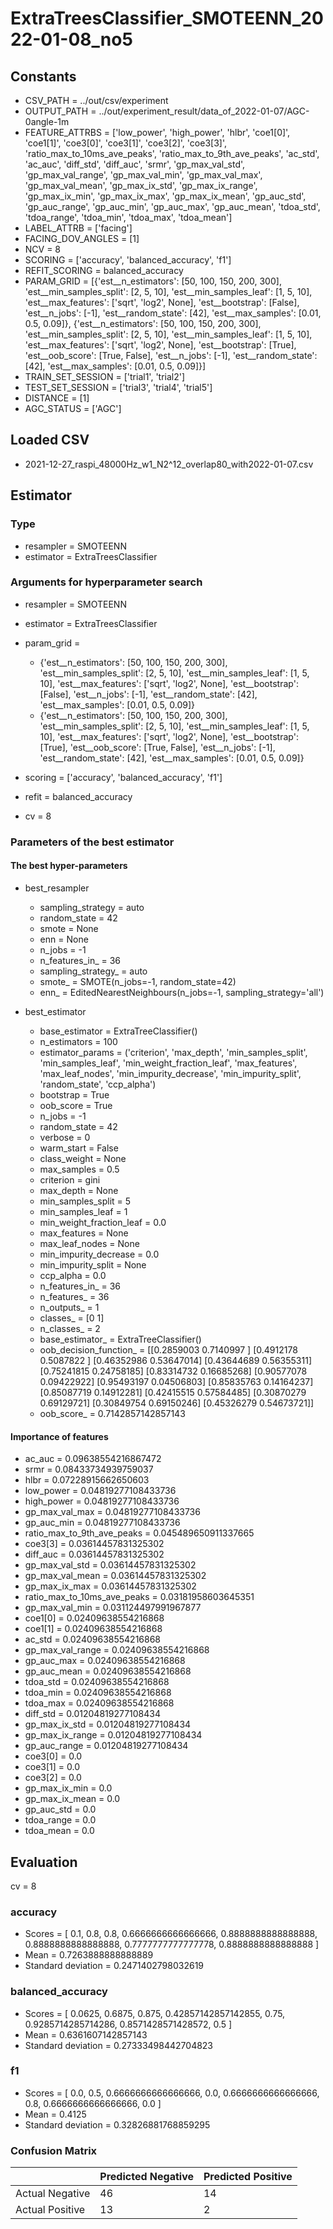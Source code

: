 # ExtraTreesClassifier_SMOTEENN_2022-01-08_no5
## Constants
- CSV_PATH = ../out/csv/experiment
- OUTPUT_PATH = ../out/experiment_result/data_of_2022-01-07/AGC-0angle-1m
- FEATURE_ATTRBS = ['low_power', 'high_power', 'hlbr', 'coe1[0]', 'coe1[1]', 'coe3[0]', 'coe3[1]', 'coe3[2]', 'coe3[3]', 'ratio_max_to_10ms_ave_peaks', 'ratio_max_to_9th_ave_peaks', 'ac_std', 'ac_auc', 'diff_std', 'diff_auc', 'srmr', 'gp_max_val_std', 'gp_max_val_range', 'gp_max_val_min', 'gp_max_val_max', 'gp_max_val_mean', 'gp_max_ix_std', 'gp_max_ix_range', 'gp_max_ix_min', 'gp_max_ix_max', 'gp_max_ix_mean', 'gp_auc_std', 'gp_auc_range', 'gp_auc_min', 'gp_auc_max', 'gp_auc_mean', 'tdoa_std', 'tdoa_range', 'tdoa_min', 'tdoa_max', 'tdoa_mean']
- LABEL_ATTRB = ['facing']
- FACING_DOV_ANGLES = [1]
- NCV = 8
- SCORING = ['accuracy', 'balanced_accuracy', 'f1']
- REFIT_SCORING = balanced_accuracy
- PARAM_GRID = [{'est__n_estimators': [50, 100, 150, 200, 300], 'est__min_samples_split': [2, 5, 10], 'est__min_samples_leaf': [1, 5, 10], 'est__max_features': ['sqrt', 'log2', None], 'est__bootstrap': [False], 'est__n_jobs': [-1], 'est__random_state': [42], 'est__max_samples': [0.01, 0.5, 0.09]}, {'est__n_estimators': [50, 100, 150, 200, 300], 'est__min_samples_split': [2, 5, 10], 'est__min_samples_leaf': [1, 5, 10], 'est__max_features': ['sqrt', 'log2', None], 'est__bootstrap': [True], 'est__oob_score': [True, False], 'est__n_jobs': [-1], 'est__random_state': [42], 'est__max_samples': [0.01, 0.5, 0.09]}]
- TRAIN_SET_SESSION = ['trial1', 'trial2']
- TEST_SET_SESSION = ['trial3', 'trial4', 'trial5']
- DISTANCE = [1]
- AGC_STATUS = ['AGC']

## Loaded CSV
- 2021-12-27_raspi_48000Hz_w1_N2^12_overlap80_with2022-01-07.csv

## Estimator
### Type
- resampler = SMOTEENN
- estimator = ExtraTreesClassifier

### Arguments for hyperparameter search
- resampler = SMOTEENN
- estimator = ExtraTreesClassifier
- param_grid = 
	- {'est__n_estimators': [50, 100, 150, 200, 300], 'est__min_samples_split': [2, 5, 10], 'est__min_samples_leaf': [1, 5, 10], 'est__max_features': ['sqrt', 'log2', None], 'est__bootstrap': [False], 'est__n_jobs': [-1], 'est__random_state': [42], 'est__max_samples': [0.01, 0.5, 0.09]}
	- {'est__n_estimators': [50, 100, 150, 200, 300], 'est__min_samples_split': [2, 5, 10], 'est__min_samples_leaf': [1, 5, 10], 'est__max_features': ['sqrt', 'log2', None], 'est__bootstrap': [True], 'est__oob_score': [True, False], 'est__n_jobs': [-1], 'est__random_state': [42], 'est__max_samples': [0.01, 0.5, 0.09]}

- scoring = ['accuracy', 'balanced_accuracy', 'f1']
- refit = balanced_accuracy
- cv = 8

### Parameters of the best estimator
#### The best hyper-parameters
- best_resampler
	- sampling_strategy = auto
	- random_state = 42
	- smote = None
	- enn = None
	- n_jobs = -1
	- n_features_in_ = 36
	- sampling_strategy_ = auto
	- smote_ = SMOTE(n_jobs=-1, random_state=42)
	- enn_ = EditedNearestNeighbours(n_jobs=-1, sampling_strategy='all')

- best_estimator
	- base_estimator = ExtraTreeClassifier()
	- n_estimators = 100
	- estimator_params = ('criterion', 'max_depth', 'min_samples_split', 'min_samples_leaf', 'min_weight_fraction_leaf', 'max_features', 'max_leaf_nodes', 'min_impurity_decrease', 'min_impurity_split', 'random_state', 'ccp_alpha')
	- bootstrap = True
	- oob_score = True
	- n_jobs = -1
	- random_state = 42
	- verbose = 0
	- warm_start = False
	- class_weight = None
	- max_samples = 0.5
	- criterion = gini
	- max_depth = None
	- min_samples_split = 5
	- min_samples_leaf = 1
	- min_weight_fraction_leaf = 0.0
	- max_features = None
	- max_leaf_nodes = None
	- min_impurity_decrease = 0.0
	- min_impurity_split = None
	- ccp_alpha = 0.0
	- n_features_in_ = 36
	- n_features_ = 36
	- n_outputs_ = 1
	- classes_ = [0 1]
	- n_classes_ = 2
	- base_estimator_ = ExtraTreeClassifier()
	- oob_decision_function_ = [[0.2859003  0.7140997 ]
 [0.4912178  0.5087822 ]
 [0.46352986 0.53647014]
 [0.43644689 0.56355311]
 [0.75241815 0.24758185]
 [0.83314732 0.16685268]
 [0.90577078 0.09422922]
 [0.95493197 0.04506803]
 [0.85835763 0.14164237]
 [0.85087719 0.14912281]
 [0.42415515 0.57584485]
 [0.30870279 0.69129721]
 [0.30849754 0.69150246]
 [0.45326279 0.54673721]]
	- oob_score_ = 0.7142857142857143

#### Importance of features
- ac_auc = 0.09638554216867472
- srmr = 0.08433734939759037
- hlbr = 0.07228915662650603
- low_power = 0.04819277108433736
- high_power = 0.04819277108433736
- gp_max_val_max = 0.04819277108433736
- gp_auc_min = 0.04819277108433736
- ratio_max_to_9th_ave_peaks = 0.045489650911337665
- coe3[3] = 0.03614457831325302
- diff_auc = 0.03614457831325302
- gp_max_val_std = 0.03614457831325302
- gp_max_val_mean = 0.03614457831325302
- gp_max_ix_max = 0.03614457831325302
- ratio_max_to_10ms_ave_peaks = 0.03181958603645351
- gp_max_val_min = 0.031124497991967877
- coe1[0] = 0.02409638554216868
- coe1[1] = 0.02409638554216868
- ac_std = 0.02409638554216868
- gp_max_val_range = 0.02409638554216868
- gp_auc_max = 0.02409638554216868
- gp_auc_mean = 0.02409638554216868
- tdoa_std = 0.02409638554216868
- tdoa_min = 0.02409638554216868
- tdoa_max = 0.02409638554216868
- diff_std = 0.01204819277108434
- gp_max_ix_std = 0.01204819277108434
- gp_max_ix_range = 0.01204819277108434
- gp_auc_range = 0.01204819277108434
- coe3[0] = 0.0
- coe3[1] = 0.0
- coe3[2] = 0.0
- gp_max_ix_min = 0.0
- gp_max_ix_mean = 0.0
- gp_auc_std = 0.0
- tdoa_range = 0.0
- tdoa_mean = 0.0

## Evaluation
cv = 8
### accuracy
- Scores = [ 0.1, 0.8, 0.8, 0.6666666666666666, 0.8888888888888888, 0.8888888888888888, 0.7777777777777778, 0.8888888888888888 ]
- Mean = 0.7263888888888889
- Standard deviation = 0.2471402798032619

### balanced_accuracy
- Scores = [ 0.0625, 0.6875, 0.875, 0.42857142857142855, 0.75, 0.9285714285714286, 0.8571428571428572, 0.5 ]
- Mean = 0.6361607142857143
- Standard deviation = 0.27333498442704823

### f1
- Scores = [ 0.0, 0.5, 0.6666666666666666, 0.0, 0.6666666666666666, 0.8, 0.6666666666666666, 0.0 ]
- Mean = 0.4125
- Standard deviation = 0.32826881768859295

### Confusion Matrix
|  | Predicted Negative | Predicted Positive |
| --- | --- | --- |
| Actual Negative | 46 | 14 |
| Actual Positive | 13 | 2 |

      